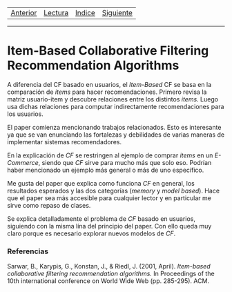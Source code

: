 <table><tr><td>
  <a href="./Blog02.md">Anterior</a>
</td><td>
  <a href="./Lecturas/Blog03.pdf">Lectura</a>
</td><td>
  <a href="./README.md">Indice</a>
</td><td>
  <a href="./Blog04.md">Siguiente</a>
</td></tr></table>

***

# Item-Based Collaborative Filtering Recommendation Algorithms

A diferencia del CF basado en usuarios, el _Item-Based_ CF se basa en la comparación de _items_ para hacer recomendaciones.
Primero revisa la matriz usuario-item y descubre relaciones entre los distintos _items_.
Luego usa dichas relaciones para computar indirectamente recomendaciones para los usuarios.

El paper comienza mencionando trabajos relacionados.
Esto es interesante ya que se van enunciando las fortalezas y debilidades de varias maneras de implementar sistemas recomendadores.

En la explicación de _CF_ se restringen al ejemplo de comprar _items_ en un _E-Commerce_, siendo que _CF_ sirve para mucho más que solo eso.
Podrían haber mencionado un ejemplo más general o más de uno específico.

Me gusta del paper que explica como funciona _CF_ en general, los resultados esperados y las dos categorías (_memory_ y _model_ _based_).
Hace que el paper sea más accesible para cualquier lector y en particular me sirve como repaso de clases.

Se explica detalladamente el problema de _CF_
 basado en usuarios, siguiendo con la misma lína del principio del paper.
 Con ello queda muy claro porque es necesario explorar nuevos modelos de _CF_.

 

### Referencias

Sarwar, B., Karypis, G., Konstan, J., & Riedl, J. (2001, April). _Item-based collaborative filtering recommendation algorithms._ In Proceedings of the 10th international conference on World Wide Web (pp. 285-295). ACM.

